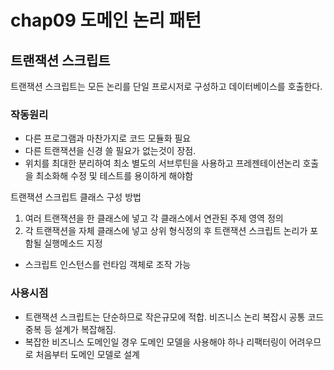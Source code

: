 # chap09 도메인 논리 패턴
## 트랜잭션 스크립트
트랜잭션 스크립트는 모든 논리를 단일 프로시저로 구성하고 데이터베이스를 호출한다.

### 작동원리
- 다른 프로그램과 마찬가지로 코드 모듈화 필요
- 다른 트랜잭션을 신경 쓸 필요가 없는것이 장점.
- 위치를 최대한 분리하여 최소 별도의 서브루틴을 사용하고 프레젠테이션논리 호출을 최소화해 수정 및 테스트를 용이하게 해야함

트랜잭션 스크립트 클래스 구성 방법  
1. 여러 트랜잭션을 한 클래스에 넣고 각 클래스에서 연관된 주제 영역 정의
2. 각 트랜잭션을 자체 클래스에 넣고 상위 형식정의 후 트랜잭션 스크립트 논리가 포함될 실행메소드 지정
  - 스크립트 인스턴스를 런타임 객체로 조작 가능

### 사용시점
- 트랜잭션 스크립트는 단순하므로 작은규모에 적합. 비즈니스 논리 복잡시 공통 코드 중복 등 설계가 복잡해짐.  
- 복잡한 비즈니스 도메인일 경우 도메인 모델을 사용해야 하나 리팩터링이 어려우므로 처음부터 도메인 모델로 설계 
